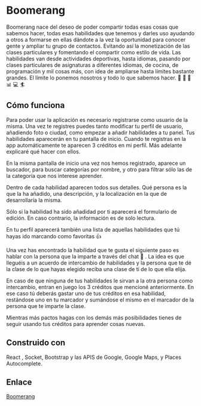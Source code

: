 # Boomerang 
Boomerang nace del deseo de poder compartir todas esas cosas que sabemos hacer, todas esas habilidades que tenemos y darles uso ayudando a otros a formarse en ellas dándote a la vez la oportunidad para conocer gente y ampliar tu grupo de contactos. Evitando así la monetización de las clases particulares y fomentando el compartir como estilo de vida.
Las habilidades van desde actividades deportivas, hasta idiomas, pasando por clases particulares de asignaturas a diferentes idiomas, de cocina, de programación y mil cosas más, con idea de ampliarse hasta límites bastante grandes. El límite lo ponemos nosotros y todo lo que sabemos hacer.
:basketball: :tennis:  :notebook_with_decorative_cover: :bar_chart: :computer: :surfer:

## Cómo funciona
Para poder usar la aplicación es necesario registrarse como usuario de la misma. Una vez te registres puedes tanto modificar tu perfil de usuario, añadiendo foto o ciudad, como empezar a añadir habilidades a tu panel. 
Tus habilidades aparecerán en tu pantalla de inicio. 
Cuando te registras en la app automáticamente te aparecen 3 créditos en mi perfil. Más adelante explicaré qué hacer con ellos.

En la misma pantalla de inicio una vez nos hemos registrado, aparece un buscador, para buscar categorías por nombre, y otro para filtrar sólo las de la categoría que nos interese aprender.

Dentro de cada habilidad aparecen todos sus detalles. Qué persona es la que la ha añadido, una descripción, y la localización en la que de desarrollaría la misma.

Sólo si la habilidad ha sido añadidad por ti aparecerá el formulario de edición. En caso contrario, la información es de solo lectura.

En tu perfil aparecerá también una lista de aquellas habilidades que tú hayas ido marcando como favoritas :+1:

Una vez has encontrado la habilidad que te gusta el siguiente paso es hablar con la persona que la imparte a través del chat :speech_balloon: . La idea es que lleguéis a un acuerdo de intercambio de habilidades y la persona que te dé la clase de lo que hayas elegido reciba una clase de tí de lo que ella elija. 

En caso de que ninguna de tus habilidades le sirvan a la otra persona como intercambio, entran en juego los 3 créditos que mencioné anteriormente. En ese caso tú deberás gastar uno de tus créditos en esa habilidad, restándose uno en tu marcador y sumándose el mismo en el marcador de la persona que te imparte la clase. 

Mientras más pactos hagas con los demás más posibilidades tienes de seguir usando tus créditos para aprender cosas nuevas.

## Construido con 
React , Socket, Bootstrap y las APIS de Google, Google Maps, y Places Autocomplete.

## Enlace 
[Boomerang](https://bumeran.herokuapp.com/)

